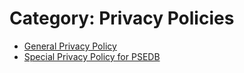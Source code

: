 # Category: Privacy Policies

+ [General Privacy Policy](/privacy/general/en)
+ [Special Privacy Policy for PSEDB](/privacy/psedb/en)
